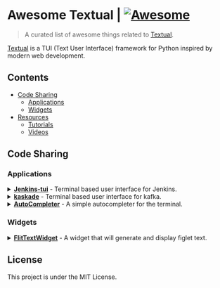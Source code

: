 <!--lint disable double-link-->

# Awesome Textual | [![Awesome](https://awesome.re/badge-flat.svg)](https://github.com/sindresorhus/awesome)

> A curated list of awesome things related to [Textual](https://github.com/willmcgugan/textual).

[Textual](https://github.com/willmcgugan/textual) is a TUI (Text User Interface) framework for Python inspired by modern web development.

## Contents

- [Code Sharing](#code)
    - [Applications](#applications)
    - [Widgets](#widgets)
- [Resources](#resources)
    - [Tutorials](#tutorials)
    - [Videos](#videos)

## Code Sharing


### Applications

<details>
<summary><b><a href="https://github.com/chelnak/jenkins-tui/">Jenkins-tui</a></b> - Terminal based user interface for Jenkins. </summary>
<p>


![image info](https://raw.githubusercontent.com/chelnak/jenkins-tui/main/media/home_view.png "Jenkins-tui")


</p>
</details>


<details>
<summary><b><a href="https://github.com/sauljabin/kaskade">kaskade</a></b> - Terminal based user interface for kafka. </summary>
<p>


![image info](https://raw.githubusercontent.com/sauljabin/kaskade/main/screenshots/dashboard.png "kaskade")


</p>
</details>


<details>
<summary><b><a href="https://github.com/chelnak/textual-experiments">AutoCompleter</a></b> - A simple autocompleter for the terminal. </summary>
<p>



</p>
</details>



### Widgets

<details>
<summary><b><a href="https://github.com/chelnak/textual-experiments">FlitTextWidget</a></b> - A widget that will generate and display figlet text. </summary>
<p>




```python
class FigletTextWidget(Widget):
    """A widget that will generate and display figlet text."""

    has_focus = Reactive(False)
    mouse_over: bool = Reactive(False)

    def __init__(
        self,
        text: str,
        name: Optional[str] = None,
        style: Optional[Style] = None,
        layout_size: int = 8,
    ) -> None:
        """A widget that will generate and display figlet text.

        Args:
            text (str, optional): The text that will be rendered in the widget.
            name (str, optional): The name of the widget. Defaults to the name of the class.
            style (Style, optional): The style of the widget.
            layout_size (int, optional): The size of the widget. Defaults to 10.
        """

        super().__init__(name=name or self.__class__.__name__)
        self.text = text
        self.layout_size = layout_size
        self.style = style

    def on_enter(self) -> None:
        self.mouse_over = True

    def on_leave(self) -> None:
        self.mouse_over = False

    def on_focus(self) -> None:
        self.has_focus = True

    def on_blur(self) -> None:
        self.has_focus = False

    def render(self) -> RenderableType:

        return Align.center(
            renderable=FigletTextRenderable(text=self.text),
            vertical="middle",
            style=self.style or "",
            pad=False,
        )
```

</p>
</details>



## License

This project is under the MIT License.